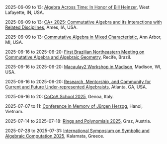 2025-06-09 to 13: [Algebra Across Time: In Honor of Bill Heinzer](https://sites.google.com/view/algebra-across-time/home "The conference explores commutative algebra and algebraic geometry, honoring Bill Heinzer’s contributions. Topics include ring theory, singularity resolution, and Diophantine equations. Discussions cover applications in theoretical physics, emphasizing algebraic structures in quantum mechanics and string theory."), West Lafayette, IN, USA.

2025-06-09 to 13: [CA+ 2025: Commutative Algebra and its Interactions with Related Disciplines](https://www-users.cse.umn.edu/~cberkesc/CA/CA2025.html "CA+ 2025 explores commutative algebra and its intersections with algebraic geometry and combinatorics. Topics include homological algebra, syzygies, and resolution of singularities. Discussions cover applications in theoretical physics, particularly in string theory and quantum mechanics, emphasizing algebraic structures."), Ames, IA, USA.

2025-06-09 to 13: [Commutative Algebra in Mixed Characteristic](https://eloisagrifo.github.io/conferences/bhargav.html "The conference explores commutative algebra in mixed characteristic, focusing on p-adic methods. Topics include local rings, singularities, and homological algebra. Discussions cover applications in string theory and quantum mechanics, emphasizing algebraic structures in physical systems."), Ann Arbor, MI, USA.

2025-06-16 to 2025-06-20: [First Brazilian Northeastern Meeting on Commutative Algebra and Algebraic Geometry](https://sites.google.com/view/eneag25 "The meeting explores commutative algebra and algebraic geometry, focusing on regional research. Topics include ring theory, algebraic varieties, and singularities. Discussions cover applications in quantum field theory and string theory, emphasizing algebraic methods in physics."), Recife, Brazil.

2025-06-16 to 2025-06-20: [Macaulay2 Workshop in Madison](https://macaulay2.github.io/workshop-2025-madison/ "The Madison Macaulay2 workshop focuses on computational commutative algebra using Macaulay2. Topics include polynomial ideals, homological algebra, and computational geometry. Discussions cover applications in quantum field theory and string theory, emphasizing algebraic computations."), Madison, WI, USA.

2025-06-16 to 2025-06-20: [Research, Mentorship, and Community for Current and Future Under-represented Algebraists](https://sites.google.com/view/rmc-algebra-conference/home "The conference fosters algebra research for under-represented groups, focusing on commutative algebra and representation theory. Topics include Gröbner bases, module theory, and tensor categories. Discussions cover applications in quantum computing and cryptography, emphasizing algebraic advancements."), Atlanta, GA, USA.

2025-06-16 to 20: [CoCoA School 2025](https://sites.google.com/view/cocoaschool2025 "The CoCoA School trains researchers in computational commutative algebra using the CoCoA software. Topics include Gröbner bases, polynomial ideals, and algebraic geometry. Discussions cover applications in theoretical physics, particularly in string theory and quantum mechanics, emphasizing computational techniques."), Genoa, Italy.

2025-07-07 to 11: [Conference in Memory of Jürgen Herzog](https://viasm.edu.vn/en/hdkh/CA2025 "Honoring Jürgen Herzog, the conference explores commutative algebra and algebraic geometry. Topics include Gröbner bases, syzygies, and homological algebra. Discussions cover applications in quantum mechanics and string theory, emphasizing algebraic structures in physical systems."), Hanoi, Vietnam.

2025-07-14 to 2025-07-18: [Rings and Polynomials 2025](http://integer-valued.org/rings2025/ "The conference explores rings and polynomials, focusing on commutative algebra. Topics include integer-valued polynomials, ideal theory, and factorization. Discussions cover applications in number theory and quantum computing, emphasizing algebraic structures."), Graz, Austria.

2025-07-28 to 2025-07-31: [International Symposium on Symbolic and Algebraic Computation 2025](https://www.issac-conference.org/2025/ "ISSAC 2025 explores symbolic and algebraic computation, with applications in physics. Topics include polynomial algorithms, Gröbner bases, and computational geometry. Discussions cover applications in quantum mechanics and string theory, emphasizing computational algebraic techniques."), Kalamata, Greece.

